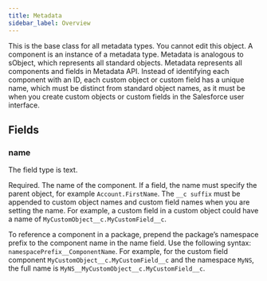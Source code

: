 ```yaml
---
title: Metadata
sidebar_label: Overview
---
```


This is the base class for all metadata types. You cannot edit this object. A component is an instance of a metadata type.
Metadata is analogous to sObject, which represents all standard objects. Metadata represents all components and fields in Metadata API. Instead of identifying each component with an ID, each custom object or custom field has a unique name, which must be distinct from standard object names, as it must be when you create custom objects or custom fields in the Salesforce user interface.

## Fields

### name

The field type is text.

Required. The name of the component. If a field, the name must specify the parent object, for example `Account.FirstName`. The `__c suffix` must be appended to custom object names and custom field names when you are setting the name. For example, a custom field in a custom object could have a name of `MyCustomObject__c.MyCustomField__c`.

To reference a component in a package, prepend the package’s namespace prefix to the component name in the name field. Use the following syntax: `namespacePrefix__ComponentName`. For example, for the custom field component `MyCustomObject__c.MyCustomField__c` and the namespace `MyNS`, the full name is `MyNS__MyCustomObject__c.MyCustomField__c`.

